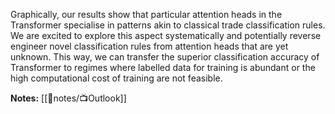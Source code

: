 Graphically, our results show that particular attention heads in the Transformer specialise in patterns akin to classical trade classification rules. We are excited to explore this aspect systematically and potentially reverse engineer novel classification rules from attention heads that are yet unknown. 
This way, we can transfer the superior classification accuracy of Transformer to regimes where labelled data for training is abundant or the high computational cost of training are not feasible.

**Notes:**
[[📑notes/📺Outlook]]